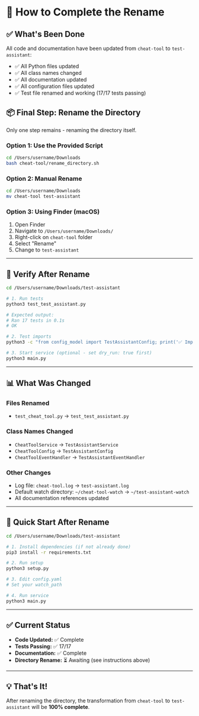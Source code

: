 # 🎯 How to Complete the Rename

## ✅ What's Been Done

All code and documentation have been updated from `cheat-tool` to `test-assistant`:

- ✅ All Python files updated
- ✅ All class names changed
- ✅ All documentation updated
- ✅ All configuration files updated
- ✅ Test file renamed and working (17/17 tests passing)

## 📦 Final Step: Rename the Directory

Only one step remains - renaming the directory itself.

### Option 1: Use the Provided Script

```bash
cd /Users/username/Downloads
bash cheat-tool/rename_directory.sh
```

### Option 2: Manual Rename

```bash
cd /Users/username/Downloads
mv cheat-tool test-assistant
```

### Option 3: Using Finder (macOS)

1. Open Finder
2. Navigate to `/Users/username/Downloads/`
3. Right-click on `cheat-tool` folder
4. Select "Rename"
5. Change to `test-assistant`

---

## 🧪 Verify After Rename

```bash
cd /Users/username/Downloads/test-assistant

# 1. Run tests
python3 test_test_assistant.py

# Expected output:
# Ran 17 tests in 0.1s
# OK

# 2. Test imports
python3 -c "from config_model import TestAssistantConfig; print('✅ Import works!')"

# 3. Start service (optional - set dry_run: true first)
python3 main.py
```

---

## 📊 What Was Changed

### Files Renamed
- `test_cheat_tool.py` → `test_test_assistant.py`

### Class Names Changed
- `CheatToolService` → `TestAssistantService`
- `CheatToolConfig` → `TestAssistantConfig`
- `CheatToolEventHandler` → `TestAssistantEventHandler`

### Other Changes
- Log file: `cheat-tool.log` → `test-assistant.log`
- Default watch directory: `~/cheat-tool-watch` → `~/test-assistant-watch`
- All documentation references updated

---

## 🚀 Quick Start After Rename

```bash
cd /Users/username/Downloads/test-assistant

# 1. Install dependencies (if not already done)
pip3 install -r requirements.txt

# 2. Run setup
python3 setup.py

# 3. Edit config.yaml
# Set your watch_path

# 4. Run service
python3 main.py
```

---

## ✅ Current Status

- **Code Updated:** ✅ Complete
- **Tests Passing:** ✅ 17/17
- **Documentation:** ✅ Complete
- **Directory Rename:** ⏳ Awaiting (see instructions above)

---

## 💡 That's It!

After renaming the directory, the transformation from `cheat-tool` to `test-assistant` will be **100% complete**.
